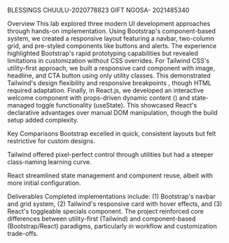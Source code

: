 BLESSINGS CHUULU-2020778823
GIFT NGOSA- 2021485340


Overview
This lab explored three modern UI development approaches through hands-on implementation. Using Bootstrap's component-based system, we created a responsive layout featuring a navbar, two-column grid, and pre-styled components like buttons and alerts. The experience highlighted Bootstrap's rapid prototyping capabilities but revealed limitations in customization without CSS overrides. For Tailwind CSS's utility-first approach, we built a responsive card component with image, headline, and CTA button using only utility classes. This demonstrated Tailwind's design flexibility and responsive breakpoints , though  HTML required adaptation. Finally, in React.js, we developed an interactive welcome component with props-driven dynamic content (<WelcomeBanner name="..."/>) and state-managed toggle functionality (useState). This showcased React's declarative advantages over manual DOM manipulation, though the build setup added complexity.

Key Comparisons
Bootstrap excelled in quick, consistent layouts but felt restrictive for custom designs.

Tailwind offered pixel-perfect control through utilities but had a steeper class-naming learning curve.

React streamlined state management and component reuse, albeit with more initial configuration.

Deliverables
Completed implementations include: (1) Bootstrap's navbar and grid system, (2) Tailwind's responsive card with hover effects, and (3) React's toggleable specials component. The project reinforced core differences between utility-first (Tailwind) and component-based (Bootstrap/React) paradigms, particularly in workflow and customization trade-offs.


